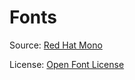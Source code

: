 # Fonts
Source: [Red Hat Mono](https://fonts.google.com/specimen/Red+Hat+Mono?category=Monospace&preview.text=ASTEROIDS&preview.size=55&preview.text_type=custom)

License: [Open Font License](https://scripts.sil.org/cms/scripts/page.php?site_id=nrsi&id=OFL)